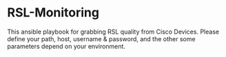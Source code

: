 # RSL-Monitoring
This ansible playbook for grabbing RSL quality from Cisco Devices. Please define your path, host, username & password, and the other some parameters depend on your environment.
